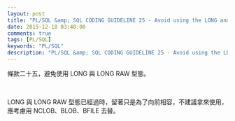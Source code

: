 ```yaml
---
layout: post
title: "PL/SQL &amp; SQL CODING GUIDELINE 25 - Avoid using the LONG and LONG RAW data types"
date: 2015-12-18 03:40:00
comments: true
tags: [PL/SQL]
keywords: "PL/SQL"
description: "PL/SQL &amp; SQL CODING GUIDELINE 25 - Avoid using the LONG and LONG RAW data types"
---
```


條款二十五，避免使用 LONG 與 LONG RAW 型態。  

<!-- More -->

<br/>


LONG 與 LONG RAW 型態已經過時，留著只是為了向前相容，不建議拿來使用，應考慮用 NCLOB、BLOB、BFILE 去替。  
